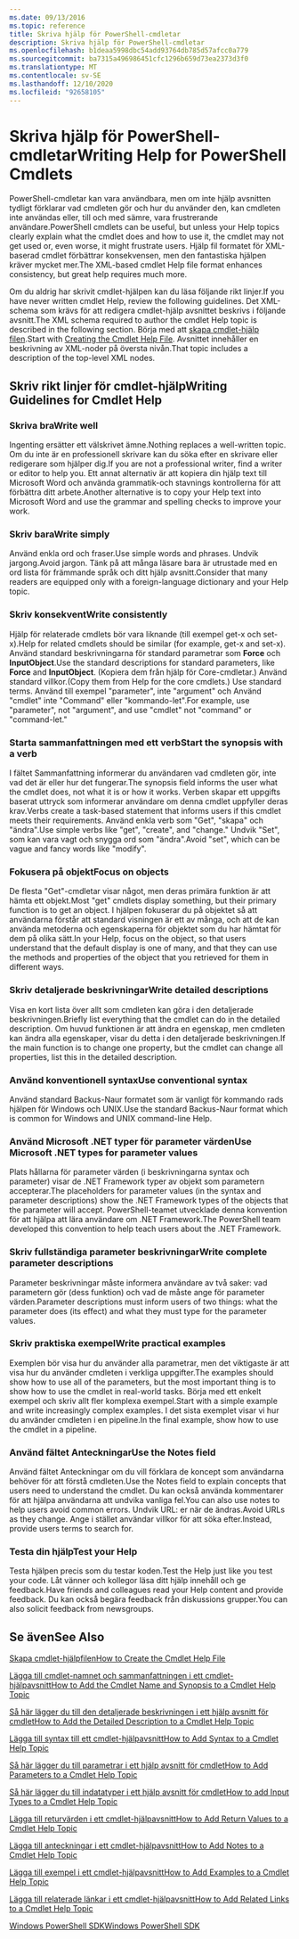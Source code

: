 ```yaml
---
ms.date: 09/13/2016
ms.topic: reference
title: Skriva hjälp för PowerShell-cmdletar
description: Skriva hjälp för PowerShell-cmdletar
ms.openlocfilehash: b1deaa5998dbc54add93764db785d57afcc0a779
ms.sourcegitcommit: ba7315a496986451cfc1296b659d73ea2373d3f0
ms.translationtype: MT
ms.contentlocale: sv-SE
ms.lasthandoff: 12/10/2020
ms.locfileid: "92658105"
---
```

# <a name="writing-help-for-powershell-cmdlets"></a><span data-ttu-id="0bbe3-103">Skriva hjälp för PowerShell-cmdletar</span><span class="sxs-lookup"><span data-stu-id="0bbe3-103">Writing Help for PowerShell Cmdlets</span></span>

<span data-ttu-id="0bbe3-104">PowerShell-cmdletar kan vara användbara, men om inte hjälp avsnitten tydligt förklarar vad cmdleten gör och hur du använder den, kan cmdleten inte användas eller, till och med sämre, vara frustrerande användare.</span><span class="sxs-lookup"><span data-stu-id="0bbe3-104">PowerShell cmdlets can be useful, but unless your Help topics clearly explain what the cmdlet does and how to use it, the cmdlet may not get used or, even worse, it might frustrate users.</span></span> <span data-ttu-id="0bbe3-105">Hjälp fil formatet för XML-baserad cmdlet förbättrar konsekvensen, men den fantastiska hjälpen kräver mycket mer.</span><span class="sxs-lookup"><span data-stu-id="0bbe3-105">The XML-based cmdlet Help file format enhances consistency, but great help requires much more.</span></span>

<span data-ttu-id="0bbe3-106">Om du aldrig har skrivit cmdlet-hjälpen kan du läsa följande rikt linjer.</span><span class="sxs-lookup"><span data-stu-id="0bbe3-106">If you have never written cmdlet Help, review the following guidelines.</span></span> <span data-ttu-id="0bbe3-107">Det XML-schema som krävs för att redigera cmdlet-hjälp avsnittet beskrivs i följande avsnitt.</span><span class="sxs-lookup"><span data-stu-id="0bbe3-107">The XML schema required to author the cmdlet Help topic is described in the following section.</span></span> <span data-ttu-id="0bbe3-108">Börja med att [skapa cmdlet-hjälp filen](./how-to-create-the-cmdlet-help-file.md).</span><span class="sxs-lookup"><span data-stu-id="0bbe3-108">Start with [Creating the Cmdlet Help File](./how-to-create-the-cmdlet-help-file.md).</span></span> <span data-ttu-id="0bbe3-109">Avsnittet innehåller en beskrivning av XML-noder på översta nivån.</span><span class="sxs-lookup"><span data-stu-id="0bbe3-109">That topic includes a description of the top-level XML nodes.</span></span>

## <a name="writing-guidelines-for-cmdlet-help"></a><span data-ttu-id="0bbe3-110">Skriv rikt linjer för cmdlet-hjälp</span><span class="sxs-lookup"><span data-stu-id="0bbe3-110">Writing Guidelines for Cmdlet Help</span></span>

### <a name="write-well"></a><span data-ttu-id="0bbe3-111">Skriva bra</span><span class="sxs-lookup"><span data-stu-id="0bbe3-111">Write well</span></span>

<span data-ttu-id="0bbe3-112">Ingenting ersätter ett välskrivet ämne.</span><span class="sxs-lookup"><span data-stu-id="0bbe3-112">Nothing replaces a well-written topic.</span></span> <span data-ttu-id="0bbe3-113">Om du inte är en professionell skrivare kan du söka efter en skrivare eller redigerare som hjälper dig.</span><span class="sxs-lookup"><span data-stu-id="0bbe3-113">If you are not a professional writer, find a writer or editor to help you.</span></span> <span data-ttu-id="0bbe3-114">Ett annat alternativ är att kopiera din hjälp text till Microsoft Word och använda grammatik-och stavnings kontrollerna för att förbättra ditt arbete.</span><span class="sxs-lookup"><span data-stu-id="0bbe3-114">Another alternative is to copy your Help text into Microsoft Word and use the grammar and spelling checks to improve your work.</span></span>

### <a name="write-simply"></a><span data-ttu-id="0bbe3-115">Skriv bara</span><span class="sxs-lookup"><span data-stu-id="0bbe3-115">Write simply</span></span>

<span data-ttu-id="0bbe3-116">Använd enkla ord och fraser.</span><span class="sxs-lookup"><span data-stu-id="0bbe3-116">Use simple words and phrases.</span></span> <span data-ttu-id="0bbe3-117">Undvik jargong.</span><span class="sxs-lookup"><span data-stu-id="0bbe3-117">Avoid jargon.</span></span> <span data-ttu-id="0bbe3-118">Tänk på att många läsare bara är utrustade med en ord lista för främmande språk och ditt hjälp avsnitt.</span><span class="sxs-lookup"><span data-stu-id="0bbe3-118">Consider that many readers are equipped only with a foreign-language dictionary and your Help topic.</span></span>

### <a name="write-consistently"></a><span data-ttu-id="0bbe3-119">Skriv konsekvent</span><span class="sxs-lookup"><span data-stu-id="0bbe3-119">Write consistently</span></span>

<span data-ttu-id="0bbe3-120">Hjälp för relaterade cmdlets bör vara liknande (till exempel get-x och set-x).</span><span class="sxs-lookup"><span data-stu-id="0bbe3-120">Help for related cmdlets should be similar (for example, get-x and set-x).</span></span> <span data-ttu-id="0bbe3-121">Använd standard beskrivningarna för standard parametrar som **Force** och **InputObject**.</span><span class="sxs-lookup"><span data-stu-id="0bbe3-121">Use the standard descriptions for standard parameters, like **Force** and **InputObject**.</span></span> <span data-ttu-id="0bbe3-122">(Kopiera dem från hjälp för Core-cmdletar.) Använd standard villkor.</span><span class="sxs-lookup"><span data-stu-id="0bbe3-122">(Copy them from Help for the core cmdlets.) Use standard terms.</span></span> <span data-ttu-id="0bbe3-123">Använd till exempel "parameter", inte "argument" och Använd "cmdlet" inte "Command" eller "kommando-let".</span><span class="sxs-lookup"><span data-stu-id="0bbe3-123">For example, use "parameter", not "argument", and use "cmdlet" not "command" or "command-let."</span></span>

### <a name="start-the-synopsis-with-a-verb"></a><span data-ttu-id="0bbe3-124">Starta sammanfattningen med ett verb</span><span class="sxs-lookup"><span data-stu-id="0bbe3-124">Start the synopsis with a verb</span></span>

<span data-ttu-id="0bbe3-125">I fältet Sammanfattning informerar du användaren vad cmdleten gör, inte vad det är eller hur det fungerar.</span><span class="sxs-lookup"><span data-stu-id="0bbe3-125">The synopsis field informs the user what the cmdlet does, not what it is or how it works.</span></span> <span data-ttu-id="0bbe3-126">Verben skapar ett uppgifts baserat uttryck som informerar användare om denna cmdlet uppfyller deras krav.</span><span class="sxs-lookup"><span data-stu-id="0bbe3-126">Verbs create a task-based statement that informs users if this cmdlet meets their requirements.</span></span> <span data-ttu-id="0bbe3-127">Använd enkla verb som "Get", "skapa" och "ändra".</span><span class="sxs-lookup"><span data-stu-id="0bbe3-127">Use simple verbs like "get", "create", and "change."</span></span> <span data-ttu-id="0bbe3-128">Undvik "Set", som kan vara vagt och snygga ord som "ändra".</span><span class="sxs-lookup"><span data-stu-id="0bbe3-128">Avoid "set", which can be vague and fancy words like "modify".</span></span>

### <a name="focus-on-objects"></a><span data-ttu-id="0bbe3-129">Fokusera på objekt</span><span class="sxs-lookup"><span data-stu-id="0bbe3-129">Focus on objects</span></span>

<span data-ttu-id="0bbe3-130">De flesta "Get"-cmdletar visar något, men deras primära funktion är att hämta ett objekt.</span><span class="sxs-lookup"><span data-stu-id="0bbe3-130">Most "get" cmdlets display something, but their primary function is to get an object.</span></span> <span data-ttu-id="0bbe3-131">I hjälpen fokuserar du på objektet så att användarna förstår att standard visningen är ett av många, och att de kan använda metoderna och egenskaperna för objektet som du har hämtat för dem på olika sätt.</span><span class="sxs-lookup"><span data-stu-id="0bbe3-131">In your Help, focus on the object, so that users understand that the default display is one of many, and that they can use the methods and properties of the object that you retrieved for them in different ways.</span></span>

### <a name="write-detailed-descriptions"></a><span data-ttu-id="0bbe3-132">Skriv detaljerade beskrivningar</span><span class="sxs-lookup"><span data-stu-id="0bbe3-132">Write detailed descriptions</span></span>

<span data-ttu-id="0bbe3-133">Visa en kort lista över allt som cmdleten kan göra i den detaljerade beskrivningen.</span><span class="sxs-lookup"><span data-stu-id="0bbe3-133">Briefly list everything that the cmdlet can do in the detailed description.</span></span> <span data-ttu-id="0bbe3-134">Om huvud funktionen är att ändra en egenskap, men cmdleten kan ändra alla egenskaper, visar du detta i den detaljerade beskrivningen.</span><span class="sxs-lookup"><span data-stu-id="0bbe3-134">If the main function is to change one property, but the cmdlet can change all properties, list this in the detailed description.</span></span>

### <a name="use-conventional-syntax"></a><span data-ttu-id="0bbe3-135">Använd konventionell syntax</span><span class="sxs-lookup"><span data-stu-id="0bbe3-135">Use conventional syntax</span></span>

<span data-ttu-id="0bbe3-136">Använd standard Backus-Naur formatet som är vanligt för kommando rads hjälpen för Windows och UNIX.</span><span class="sxs-lookup"><span data-stu-id="0bbe3-136">Use the standard Backus-Naur format which is common for Windows and UNIX command-line Help.</span></span>

### <a name="use-microsoft-net-types-for-parameter-values"></a><span data-ttu-id="0bbe3-137">Använd Microsoft .NET typer för parameter värden</span><span class="sxs-lookup"><span data-stu-id="0bbe3-137">Use Microsoft .NET types for parameter values</span></span>

<span data-ttu-id="0bbe3-138">Plats hållarna för parameter värden (i beskrivningarna syntax och parameter) visar de .NET Framework typer av objekt som parametern accepterar.</span><span class="sxs-lookup"><span data-stu-id="0bbe3-138">The placeholders for parameter values (in the syntax and parameter descriptions) show the .NET Framework types of the objects that the parameter will accept.</span></span> <span data-ttu-id="0bbe3-139">PowerShell-teamet utvecklade denna konvention för att hjälpa att lära användare om .NET Framework.</span><span class="sxs-lookup"><span data-stu-id="0bbe3-139">The PowerShell team developed this convention to help teach users about the .NET Framework.</span></span>

### <a name="write-complete-parameter-descriptions"></a><span data-ttu-id="0bbe3-140">Skriv fullständiga parameter beskrivningar</span><span class="sxs-lookup"><span data-stu-id="0bbe3-140">Write complete parameter descriptions</span></span>

<span data-ttu-id="0bbe3-141">Parameter beskrivningar måste informera användare av två saker: vad parametern gör (dess funktion) och vad de måste ange för parameter värden.</span><span class="sxs-lookup"><span data-stu-id="0bbe3-141">Parameter descriptions must inform users of two things: what the parameter does (its effect) and what they must type for the parameter values.</span></span>

### <a name="write-practical-examples"></a><span data-ttu-id="0bbe3-142">Skriv praktiska exempel</span><span class="sxs-lookup"><span data-stu-id="0bbe3-142">Write practical examples</span></span>

<span data-ttu-id="0bbe3-143">Exemplen bör visa hur du använder alla parametrar, men det viktigaste är att visa hur du använder cmdleten i verkliga uppgifter.</span><span class="sxs-lookup"><span data-stu-id="0bbe3-143">The examples should show how to use all of the parameters, but the most important thing is to show how to use the cmdlet in real-world tasks.</span></span> <span data-ttu-id="0bbe3-144">Börja med ett enkelt exempel och skriv allt fler komplexa exempel.</span><span class="sxs-lookup"><span data-stu-id="0bbe3-144">Start with a simple example and write increasingly complex examples.</span></span> <span data-ttu-id="0bbe3-145">I det sista exemplet visar vi hur du använder cmdleten i en pipeline.</span><span class="sxs-lookup"><span data-stu-id="0bbe3-145">In the final example, show how to use the cmdlet in a pipeline.</span></span>

### <a name="use-the-notes-field"></a><span data-ttu-id="0bbe3-146">Använd fältet Anteckningar</span><span class="sxs-lookup"><span data-stu-id="0bbe3-146">Use the Notes field</span></span>

<span data-ttu-id="0bbe3-147">Använd fältet Anteckningar om du vill förklara de koncept som användarna behöver för att förstå cmdleten.</span><span class="sxs-lookup"><span data-stu-id="0bbe3-147">Use the Notes field to explain concepts that users need to understand the cmdlet.</span></span> <span data-ttu-id="0bbe3-148">Du kan också använda kommentarer för att hjälpa användarna att undvika vanliga fel.</span><span class="sxs-lookup"><span data-stu-id="0bbe3-148">You can also use notes to help users avoid common errors.</span></span> <span data-ttu-id="0bbe3-149">Undvik URL: er när de ändras.</span><span class="sxs-lookup"><span data-stu-id="0bbe3-149">Avoid URLs as they change.</span></span> <span data-ttu-id="0bbe3-150">Ange i stället användar villkor för att söka efter.</span><span class="sxs-lookup"><span data-stu-id="0bbe3-150">Instead, provide users terms to search for.</span></span>

### <a name="test-your-help"></a><span data-ttu-id="0bbe3-151">Testa din hjälp</span><span class="sxs-lookup"><span data-stu-id="0bbe3-151">Test your Help</span></span>

<span data-ttu-id="0bbe3-152">Testa hjälpen precis som du testar koden.</span><span class="sxs-lookup"><span data-stu-id="0bbe3-152">Test the Help just like you test your code.</span></span> <span data-ttu-id="0bbe3-153">Låt vänner och kollegor läsa ditt hjälp innehåll och ge feedback.</span><span class="sxs-lookup"><span data-stu-id="0bbe3-153">Have friends and colleagues read your Help content and provide feedback.</span></span> <span data-ttu-id="0bbe3-154">Du kan också begära feedback från diskussions grupper.</span><span class="sxs-lookup"><span data-stu-id="0bbe3-154">You can also solicit feedback from newsgroups.</span></span>

## <a name="see-also"></a><span data-ttu-id="0bbe3-155">Se även</span><span class="sxs-lookup"><span data-stu-id="0bbe3-155">See Also</span></span>

 [<span data-ttu-id="0bbe3-156">Skapa cmdlet-hjälpfilen</span><span class="sxs-lookup"><span data-stu-id="0bbe3-156">How to Create the Cmdlet Help File</span></span>](./how-to-create-the-cmdlet-help-file.md)

 [<span data-ttu-id="0bbe3-157">Lägga till cmdlet-namnet och sammanfattningen i ett cmdlet-hjälpavsnitt</span><span class="sxs-lookup"><span data-stu-id="0bbe3-157">How to Add the Cmdlet Name and Synopsis to a Cmdlet Help Topic</span></span>](./how-to-add-the-cmdlet-name-and-synopsis-to-a-cmdlet-help-topic.md)

 [<span data-ttu-id="0bbe3-158">Så här lägger du till den detaljerade beskrivningen i ett hjälp avsnitt för cmdlet</span><span class="sxs-lookup"><span data-stu-id="0bbe3-158">How to Add the Detailed Description to a Cmdlet Help Topic</span></span>](./how-to-add-a-cmdlet-description.md)

 [<span data-ttu-id="0bbe3-159">Lägga till syntax till ett cmdlet-hjälpavsnitt</span><span class="sxs-lookup"><span data-stu-id="0bbe3-159">How to Add Syntax to a Cmdlet Help Topic</span></span>](./how-to-add-syntax-to-a-cmdlet-help-topic.md)

 [<span data-ttu-id="0bbe3-160">Så här lägger du till parametrar i ett hjälp avsnitt för cmdlet</span><span class="sxs-lookup"><span data-stu-id="0bbe3-160">How to Add Parameters to a Cmdlet Help Topic</span></span>](./how-to-add-parameter-information.md)

 [<span data-ttu-id="0bbe3-161">Så här lägger du till indatatyper i ett hjälp avsnitt för cmdlet</span><span class="sxs-lookup"><span data-stu-id="0bbe3-161">How to add Input Types to a Cmdlet Help Topic</span></span>](./how-to-add-input-types-to-a-cmdlet-help-topic.md)

 [<span data-ttu-id="0bbe3-162">Lägga till returvärden i ett cmdlet-hjälpavsnitt</span><span class="sxs-lookup"><span data-stu-id="0bbe3-162">How to Add Return Values to a Cmdlet Help Topic</span></span>](./how-to-add-return-values-to-a-cmdlet-help-topic.md)

 [<span data-ttu-id="0bbe3-163">Lägga till anteckningar i ett cmdlet-hjälpavsnitt</span><span class="sxs-lookup"><span data-stu-id="0bbe3-163">How to Add Notes to a Cmdlet Help Topic</span></span>](./how-to-add-notes-to-a-cmdlet-help-topic.md)

 [<span data-ttu-id="0bbe3-164">Lägga till exempel i ett cmdlet-hjälpavsnitt</span><span class="sxs-lookup"><span data-stu-id="0bbe3-164">How to Add Examples to a Cmdlet Help Topic</span></span>](./how-to-add-examples-to-a-cmdlet-help-topic.md)

 [<span data-ttu-id="0bbe3-165">Lägga till relaterade länkar i ett cmdlet-hjälpavsnitt</span><span class="sxs-lookup"><span data-stu-id="0bbe3-165">How to Add Related Links to a Cmdlet Help Topic</span></span>](./how-to-add-related-links-to-a-cmdlet-help-topic.md)

 [<span data-ttu-id="0bbe3-166">Windows PowerShell SDK</span><span class="sxs-lookup"><span data-stu-id="0bbe3-166">Windows PowerShell SDK</span></span>](../windows-powershell-reference.md)
